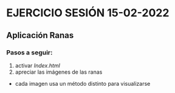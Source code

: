 # EJERCICIO SESIÓN 15-02-2022
## Aplicación Ranas
### Pasos a seguir:
1. activar *Index.html*
2. apreciar las imágenes de las ranas
- cada imagen usa un método distinto para visualizarse
